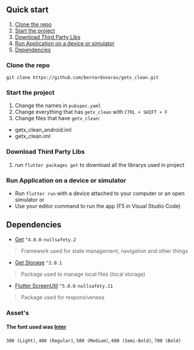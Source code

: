 ## Quick start
1. [Clone the repo](#clone-the-repo)
2. [Start the project](#start-the-project)
3. [Download Third Party Libs](#download-third-party-libs)
4. [Run Application on a device or simulator](#run-application-on-a-device-or-simulator)
5. [Dependencies](#dependencies)

### Clone the repo
    git clone https://github.com/bernardoveras/getx_clean.git

### Start the project
1. Change the names in `pubspec.yaml`
2. Change everything that has `getx_clean` with `CTRL + SHIFT + F`
3. Change files that have `getx_clean`:
- getx_clean_android.iml
- getx_clean.iml

### Download Third Party Libs
1. run ```flutter packages get``` to download all the librarys used in project

### Run Application on a device or simulator
* Run `flutter run` with a device attached to your computer or an open simulator
or
* Use your editor command to run the app (F5 in Visual Studio Code)

## Dependencies

* [Get](https://pub.dev/packages/get)
``^4.0.0-nullsafety.2``
> Framework used for state management, navigation and other things

* [Get Storage](https://pub.dev/packages/get_storage)
``^2.0.1``
> Package used to manage local files (local storage)

* [Flutter ScreenUtil](https://pub.dev/packages/flutter_screenutil)
``^5.0.0-nullsafety.11``
> Package used for responsiveness

### Asset's
#### The font used was [Inter](https://fonts.google.com/specimen/Inter?preview.text_type=custom)
``300 (Light)``, ``400 (Regular)``, ``500 (Medium)``, ``600 (Semi-Bold)``, ``700 (Bold)``
